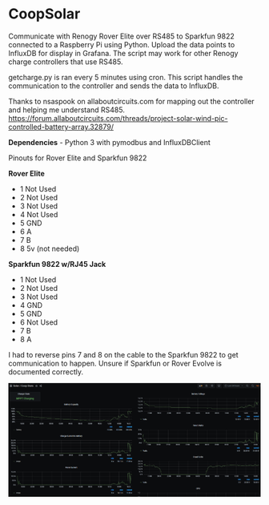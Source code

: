 # CoopSolar
Communicate with Renogy Rover Elite over RS485 to Sparkfun 9822 connected to a Raspberry Pi using Python. Upload the data points to InfluxDB for display in Grafana. The script may work for other Renogy charge controllers that use RS485.

getcharge.py is ran every 5 minutes using cron. This script handles the communication to the controller and sends the data to InfluxDB.

Thanks to nsaspook on allaboutcircuits.com for mapping out the controller and helping me understand RS485. https://forum.allaboutcircuits.com/threads/project-solar-wind-pic-controlled-battery-array.32879/

**Dependencies** - Python 3 with pymodbus and InfluxDBClient

Pinouts for Rover Elite and Sparkfun 9822

**Rover Elite**

- 1 Not Used
- 2 Not Used
- 3 Not Used
- 4 Not Used
- 5 GND
- 6 A
- 7 B
- 8 5v (not needed)

**Sparkfun 9822 w/RJ45 Jack**

- 1 Not Used
- 2 Not Used
- 3 Not Used
- 4 GND
- 5 GND
- 6 Not Used
- 7 B
- 8 A

I had to reverse pins 7 and 8 on the cable to the Sparkfun 9822 to get communication to happen. Unsure if Sparkfun or Rover Evolve is documented correctly.

![Graph of data](https://raw.githubusercontent.com/CyberRad/CoopSolar/master/grafana.png)
